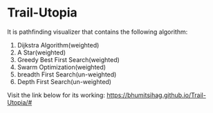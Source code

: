 # Trail-Utopia

It is pathfinding visualizer that contains the following algorithm:
1. Dijkstra Algorithm(weighted)
2. A Star(weighted)
3. Greedy Best First Search(weighted)
4. Swarm Optimization(weighted)
5. breadth First Search(un-weighted)
6. Depth First Search(un-weighted)

Visit the link below for its working:
https://bhumitsihag.github.io/Trail-Utopia/#

